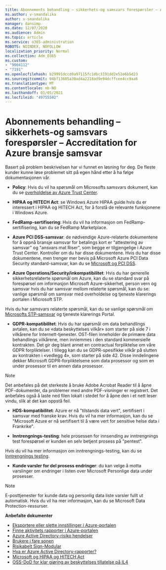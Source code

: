 ```yaml
---
title: Abonnements behandling – sikkerhets-og samsvars forespørsler – Accreditation for Azure bransje samsvar
ms.author: v-smandalika
author: v-smandalika
manager: dansimp
ms.date: 12/07/2020
ms.audience: Admin
ms.topic: article
ms.service: o365-administration
ROBOTS: NOINDEX, NOFOLLOW
localization_priority: Normal
ms.collection: Adm_O365
ms.custom:
- "9004112"
- "7191"
ms.openlocfilehash: b29991dccd0a97115fc1dbc3191dd2e52e6b5d23
ms.sourcegitcommit: 04bf13605a30ad4a2218ad9e94dcffcee4cc9aa6
ms.translationtype: MT
ms.contentlocale: nb-NO
ms.lasthandoff: 01/05/2021
ms.locfileid: "49755592"
---
```

# <a name="subscription-management---security-and-compliance-requests---azure-industry-compliance-accreditation"></a>Abonnements behandling – sikkerhets-og samsvars forespørsler – Accreditation for Azure bransje samsvar

Basert på problem beskrivelsen har vi funnet en løsning for deg. De fleste kunder kunne løse problemet sitt på egen hånd etter å ha følge dokumentasjonen vår.

- **Policy**: Hvis du vil ha spørsmål om Microsofts samsvars dokument, kan du se [overholdelse av Azure Trust Center](https://docs.microsoft.com/compliance/regulatory/offering-SOC).

- **HIPAA og HITECH Act**: se Windows Azure HIPAA guide hvis du er interessert i HIPAA og HITECH Act, for å forstå de relevante funksjonene i Windows Azure.

- **FedRamp-sertifisering**: Hvis du vil ha informasjon om FedRamp-sertifisering, kan du se FedRamp Marketplace.

- **Azure PCI DSS-samsvar**: de nødvendige Azure-relaterte dokumentene for å oppnå bransje samsvar for betalings kort er "attestering av samsvar" og "ansvars mat Riser", som begge er tilgjengelige i Azure Trust Center. Kontroller om du har disse dokumentene. Hvis du har disse dokumentene, men trenger mer bevis på Microsoft Azure PCI Data Security standard-samsvar, kan du se [Microsoft og PCI DSS](https://docs.microsoft.com/compliance/regulatory/offering-PCI-DSS).

- **Azure Operations/Security/inkompatibilitet**: Hvis du har generelle sikkerhetsrelaterte spørsmål om Azure, kan du se standard svar på forespørsel om informasjon Microsoft Azure-sikkerhet, person vern og samsvar hvis du har samsvar mellom relaterte spørsmål, kan du se: vanlige spørsmål om samsvar med overholdelse og tjeneste klarerings portalen i Microsoft STP.

Hvis du har samsvars relaterte spørsmål, kan du se vanlige spørsmål om [Microsofts STP-samsvar](https://www.microsoft.com/trust-center/compliance/compliance-overview) og tjeneste klarerings Portal.

- **GDPR-kompatibilitet**: Hvis du har spørsmål om data behandlings avtalen, kan du se «data beskyttelses vilkår» som starter på side 7 i vilkårene for Internett-tjenester. OST-filen inneholder de primære data behandlings vilkårene, men innlemmes i den standard kommersielle kontrakten. Det gir deg blant annet en contractual forpliktelse om våre GDPR forpliktelser. I tillegg kan du se GDPR-spesifikke vilkår på slutten av kontrakten i «vedlegg 4», som starter på side 42. Disse inndelingene dekker Microsoft GDPR-forpliktelsene som data prosessor og som en under prosessor til en annen data prosessor.

> [!NOTE]
> Det anbefales på det sterkeste å bruke Adobe Acrobat Reader til å åpne PDF-dokumenter, da problemer med andre PDF-visninger er registrert. Det anbefales også å laste ned filen lokalt i stedet for å åpne den i et nett leser vindu, slik at det kan oppstå feil.

- **HDS-kompatibilitet**: Azure er nå "tilstands data vert", sertifisert i samsvar med franske krav. Hvis du vil ha mer informasjon, kan du se "Microsoft Azure er nå sertifisert til å være vert for sensitive helse data i Frankrike".

- **Inntrengnings-testing**: hele prosessen for innsending av inntrengnings test forespørsel er kunden en selv betjent prosess på "pentest".

Hvis du vil ha mer informasjon om inntrengnings-testing, kan du se [Inntrengnings testing](https://docs.microsoft.com/azure/security/fundamentals/pen-testing).

- **Kunde varsler for del prosess endringer**: du kan velge å motta varslinger om endringer i listen over Microsoft Personlige data under prosesser.

> [!NOTE]
> E-posttjenester for kunde data og personlig data liste varsler fullt ut automatisk. Hvis du vil ha mer informasjon, kan du se Microsoft Data Protection-ressurser.

**Anbefalte dokumenter**

- [Eksportere eller slette innstillinger i Azure-portalen](https://docs.microsoft.com/azure/azure-portal/set-preferences)
- [Finne aktivitets rapporter i Azure-portalen](https://docs.microsoft.com/azure/active-directory/reports-monitoring/howto-find-activity-reports)
- [Azure Active Directory-risiko hendelser](https://docs.microsoft.com/azure/active-directory/identity-protection/overview-identity-protection)
- [Brukere i fare sonen](https://docs.microsoft.com/azure/active-directory/identity-protection/overview-identity-protection)
- [Risikabelt Sign-Modular](https://docs.microsoft.com/azure/active-directory/identity-protection/overview-identity-protection)
- [Hva er Azure Active Directory-rapporter?](https://docs.microsoft.com/azure/active-directory/reports-monitoring/overview-reports)
- [Microsoft og HIPAA og HITECH Act](https://docs.microsoft.com/compliance/regulatory/offering-hipaa-hitech)
- [OSS-DoD for klar gjøring av beskyttelses tillatelse på IL4](https://docs.microsoft.com/compliance/regulatory/offering-DoD-DISA-L2-L4-L5)













